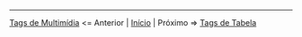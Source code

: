 

----

[Tags de Multimídia](contents/9.Multimidia.md) <= Anterior | [Início](/README.MD) | Próximo => [Tags de Tabela](contents/11.Tabela.md)